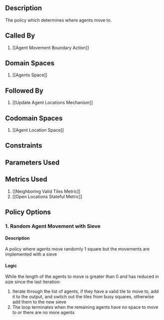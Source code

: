 ## Description

The policy which determines where agents move to.
## Called By
1. [[Agent Movement Boundary Action]]
## Domain Spaces
1. [[Agents Space]]
## Followed By
1. [[Update Agent Locations Mechanism]]
## Codomain Spaces
1. [[Agent Location Space]]
## Constraints
## Parameters Used
## Metrics Used
1. [[Neighboring Valid Tiles Metric]]
2. [[Open Locations Stateful Metric]]
## Policy Options
### 1. Random Agent Movement with Sieve
#### Description
A policy where agents move randomly 1 square but the movements are implemented with a sieve
#### Logic
While the length of the agents to move is greater than 0 and has reduced in size since the last iteration:
1. Iterate through the list of agents, if they have a valid tile to move to, add it to the output, and switch out the tiles from busy squares, otherwise add them to the new sieve
2. The loop terminates when the remaining agents have no space to move to or there are no more agents

